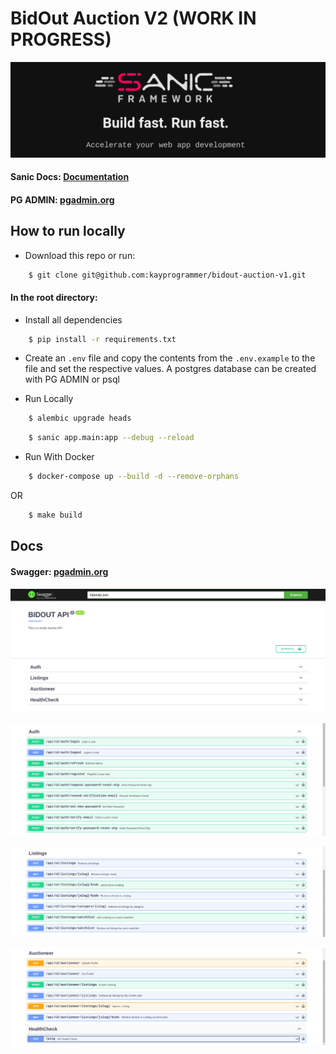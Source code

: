 # BidOut Auction V2 (WORK IN PROGRESS)

![alt text](https://github.com/kayprogrammer/bidout-auction-v2/blob/main/display/sanic.png?raw=true)


#### Sanic Docs: [Documentation](https://docs.djangoproject.com/en/4.2/)

#### PG ADMIN: [pgadmin.org](https://sanic.dev) 


## How to run locally

* Download this repo or run: 
```bash
    $ git clone git@github.com:kayprogrammer/bidout-auction-v1.git
```

#### In the root directory:
- Install all dependencies
```bash
    $ pip install -r requirements.txt
```
- Create an `.env` file and copy the contents from the `.env.example` to the file and set the respective values. A postgres database can be created with PG ADMIN or psql

- Run Locally
```bash
    $ alembic upgrade heads 
```
```bash
    $ sanic app.main:app --debug --reload
```

- Run With Docker
```bash
    $ docker-compose up --build -d --remove-orphans
```
OR
```bash
    $ make build
```

## Docs
#### Swagger: [pgadmin.org](https://swagger.io/docs/) 

![alt text](https://github.com/kayprogrammer/bidout-auction-v2/blob/main/display/display1.png?raw=true)

![alt text](https://github.com/kayprogrammer/bidout-auction-v2/blob/main/display/display2.png?raw=true)

![alt text](https://github.com/kayprogrammer/bidout-auction-v2/blob/main/display/display3.png?raw=true)

![alt text](https://github.com/kayprogrammer/bidout-auction-v2/blob/main/display/display4.png?raw=true)
